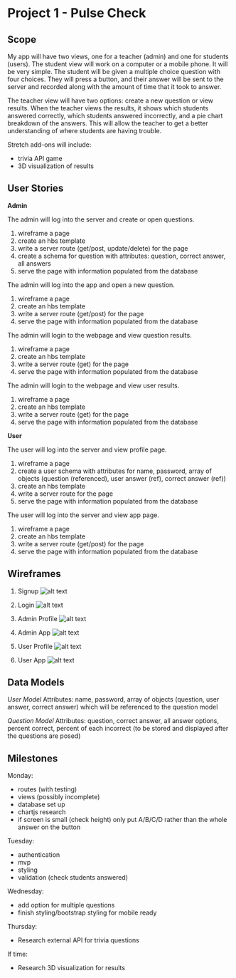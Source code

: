 # Project 1 - Pulse Check

## Scope

My app will have two views, one for a teacher (admin) and one for students (users).  The student view will work on a computer or a mobile phone.  It will be very simple.  The student will be given a multiple choice question with four choices.  They will press a button, and their answer will be sent to the server and recorded along with the amount of time that it took to answer.

The teacher view will have two options:  create a new question or view results.  When the teacher views the results, it shows which students answered correctly, which students answered incorrectly, and a pie chart breakdown of the answers.  This will allow the teacher to get a better understanding of where students are having trouble.

Stretch add-ons will include:
* trivia API game
* 3D visualization of results

## User Stories

**Admin**

The admin will log into the server and create or open questions.

1. wireframe a page
2. create an hbs template
3. write a server route (get/post, update/delete) for the page
4. create a schema for question with attributes: question, correct answer, all answers
5. serve the page with information populated from the database

The admin will log into the app and open a new question.

1. wireframe a page
2. create an hbs template
3. write a server route (get/post) for the page
4. serve the page with information populated from the database

The admin will login to the webpage and view question results.

1. wireframe a page
2. create an hbs template
3. write a server route (get) for the page
4. serve the page with information populated from the database

The admin will login to the webpage and view user results.

1. wireframe a page
2. create an hbs template
3. write a server route (get) for the page
4. serve the page with information populated from the database

**User**

The user will log into the server and view profile page.

1. wireframe a page
2. create a user schema with attributes for name, password, array of objects (question (referenced), user answer (ref), correct answer (ref))
3. create an hbs template
4. write a server route for the page
5. serve the page with information populated from the database

The user will log into the server and view app page.

1. wireframe a page
2. create an hbs template
3. write a server route (get/post) for the page
4. serve the page with information populated from the database

## Wireframes

1. Signup
![alt text](https://github.com/stevendnoble/project1/blob/master/mockups/signup.png "Sign Up Page")

2. Login
![alt text](https://github.com/stevendnoble/project1/blob/master/mockups/login.png "Log In Page")

3. Admin Profile
![alt text](https://github.com/stevendnoble/project1/blob/master/mockups/adminprofile.png "Admin Profile Page")

4. Admin App
![alt text](https://github.com/stevendnoble/project1/blob/master/mockups/adminapp.png "Admin App Page")

5. User Profile
![alt text](https://github.com/stevendnoble/project1/blob/master/mockups/userprofile.png "User Profile Page")

6. User App
![alt text](https://github.com/stevendnoble/project1/blob/master/mockups/userapp.png "User App Page")

## Data Models

*User Model*
Attributes:  name, password, array of objects (question, user answer, correct answer) which will be referenced to the question model

*Question Model*
Attributes:  question, correct answer, all answer options, percent correct, percent of each incorrect (to be stored and displayed after the questions are posed)

## Milestones

Monday:

* routes (with testing)
* views (possibly incomplete)
* database set up
* chartjs research
* if screen is small (check height) only put A/B/C/D rather than the whole answer on the button

Tuesday:

* authentication
* mvp
* styling
* validation (check students answered)

Wednesday:

* add option for multiple questions
* finish styling/bootstrap styling for mobile ready

Thursday:

* Research external API for trivia questions

If time:

* Research 3D visualization for results